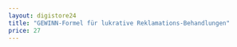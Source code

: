 ```yaml
---
layout: digistore24
title: "GEWINN-Formel für lukrative Reklamations-Behandlungen"
price: 27
---
```


